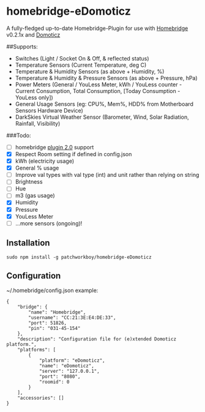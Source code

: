 # homebridge-eDomoticz
A fully-fledged up-to-date Homebridge-Plugin
for use with [Homebridge](https://github.com/nfarina/homebridge) v0.2.1x
and [Domoticz](https://github.com/domoticz/domoticz)

##Supports:
- Switches (Light / Socket On & Off, & reflected status)
- Temperature Sensors (Current Temperature, deg C)
- Temperature & Humidity Sensors (as above + Humidity, %)
- Temperature & Humidity & Pressure Sensors (as above + Pressure, hPa)
- Power Meters (General / YouLess Meter, kWh / YouLess counter - Current Consumption, Total Consumption, [Today Consumption - YouLess only])
- General Usage Sensors (eg: CPU%, Mem%, HDD% from Motherboard Sensors Hardware Device)
- DarkSkies Virtual Weather Sensor (Barometer, Wind, Solar Radiation, Rainfall, Visibility)

###Todo:
- [ ] homebridge [plugin 2.0](https://github.com/nfarina/homebridge/pull/497) support
- [x] Respect Room setting if defined in config.json
- [x] kWh (electricity usage)
- [x] General % usage
- [ ] Improve val types with val type (int) and unit rather than relying on string
- [ ] Brightness
- [ ] Hue
- [ ] m3 (gas usage)
- [x] Humidity
- [x] Pressure
- [x] YouLess Meter
- [ ] ...more sensors (ongoing)!

## Installation
```
sudo npm install -g patchworkboy/homebridge-eDomoticz
```

## Configuration

~/.homebridge/config.json example:
```
{
    "bridge": {
        "name": "Homebridge",
        "username": "CC:21:3E:E4:DE:33",
        "port": 51826,
        "pin": "031-45-154"
    },
    "description": "Configuration file for (e)xtended Domoticz platform.",
    "platforms": [
        {
            "platform": "eDomoticz",
            "name": "eDomoticz",
            "server": "127.0.0.1",
            "port": "8080",
            "roomid": 0
        }
    ],
    "accessories": []
}
```
